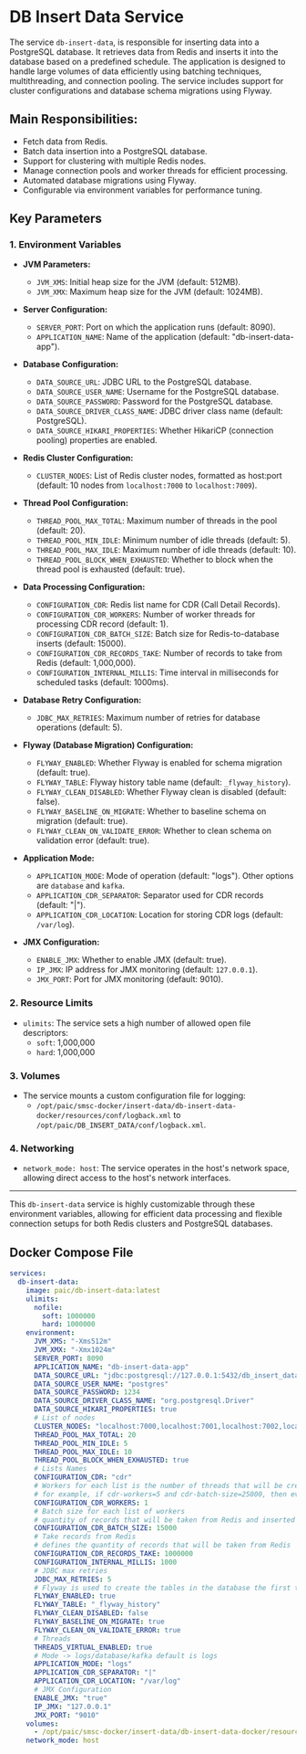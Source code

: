 # DB Insert Data Service

The service `db-insert-data`, is responsible for inserting data into a PostgreSQL database. It retrieves data from Redis and inserts it into the database based on a predefined schedule. The application is designed to handle large volumes of data efficiently using batching techniques, multithreading, and connection pooling. The service includes support for cluster configurations and database schema migrations using Flyway.

## Main Responsibilities:
- Fetch data from Redis.
- Batch data insertion into a PostgreSQL database.
- Support for clustering with multiple Redis nodes.
- Manage connection pools and worker threads for efficient processing.
- Automated database migrations using Flyway.
- Configurable via environment variables for performance tuning.

## Key Parameters

### 1. **Environment Variables**

- **JVM Parameters:**
  - `JVM_XMS`: Initial heap size for the JVM (default: 512MB).
  - `JVM_XMX`: Maximum heap size for the JVM (default: 1024MB).

- **Server Configuration:**
  - `SERVER_PORT`: Port on which the application runs (default: 8090).
  - `APPLICATION_NAME`: Name of the application (default: "db-insert-data-app").

- **Database Configuration:**
  - `DATA_SOURCE_URL`: JDBC URL to the PostgreSQL database.
  - `DATA_SOURCE_USER_NAME`: Username for the PostgreSQL database.
  - `DATA_SOURCE_PASSWORD`: Password for the PostgreSQL database.
  - `DATA_SOURCE_DRIVER_CLASS_NAME`: JDBC driver class name (default: PostgreSQL).
  - `DATA_SOURCE_HIKARI_PROPERTIES`: Whether HikariCP (connection pooling) properties are enabled.

- **Redis Cluster Configuration:**
  - `CLUSTER_NODES`: List of Redis cluster nodes, formatted as host:port (default: 10 nodes from `localhost:7000` to `localhost:7009`).

- **Thread Pool Configuration:**
  - `THREAD_POOL_MAX_TOTAL`: Maximum number of threads in the pool (default: 20).
  - `THREAD_POOL_MIN_IDLE`: Minimum number of idle threads (default: 5).
  - `THREAD_POOL_MAX_IDLE`: Maximum number of idle threads (default: 10).
  - `THREAD_POOL_BLOCK_WHEN_EXHAUSTED`: Whether to block when the thread pool is exhausted (default: true).

- **Data Processing Configuration:**
  - `CONFIGURATION_CDR`: Redis list name for CDR (Call Detail Records).
  - `CONFIGURATION_CDR_WORKERS`: Number of worker threads for processing CDR record (default: 1).
  - `CONFIGURATION_CDR_BATCH_SIZE`: Batch size for Redis-to-database inserts (default: 15000).
  - `CONFIGURATION_CDR_RECORDS_TAKE`: Number of records to take from Redis (default: 1,000,000).
  - `CONFIGURATION_INTERNAL_MILLIS`: Time interval in milliseconds for scheduled tasks (default: 1000ms).

- **Database Retry Configuration:**
  - `JDBC_MAX_RETRIES`: Maximum number of retries for database operations (default: 5).

- **Flyway (Database Migration) Configuration:**
  - `FLYWAY_ENABLED`: Whether Flyway is enabled for schema migration (default: true).
  - `FLYWAY_TABLE`: Flyway history table name (default: `_flyway_history`).
  - `FLYWAY_CLEAN_DISABLED`: Whether Flyway clean is disabled (default: false).
  - `FLYWAY_BASELINE_ON_MIGRATE`: Whether to baseline schema on migration (default: true).
  - `FLYWAY_CLEAN_ON_VALIDATE_ERROR`: Whether to clean schema on validation error (default: true).

- **Application Mode:**
  - `APPLICATION_MODE`: Mode of operation (default: "logs"). Other options are `database` and `kafka`.
  - `APPLICATION_CDR_SEPARATOR`: Separator used for CDR records (default: "|").
  - `APPLICATION_CDR_LOCATION`: Location for storing CDR logs (default: `/var/log`).

- **JMX Configuration:**
  - `ENABLE_JMX`: Whether to enable JMX (default: true).
  - `IP_JMX`: IP address for JMX monitoring (default: `127.0.0.1`).
  - `JMX_PORT`: Port for JMX monitoring (default: 9010).

### 2. **Resource Limits**
- `ulimits`: The service sets a high number of allowed open file descriptors:
  - `soft`: 1,000,000
  - `hard`: 1,000,000

### 3. **Volumes**
- The service mounts a custom configuration file for logging:
  - `/opt/paic/smsc-docker/insert-data/db-insert-data-docker/resources/conf/logback.xml` to `/opt/paic/DB_INSERT_DATA/conf/logback.xml`.

### 4. **Networking**
- `network_mode: host`: The service operates in the host's network space, allowing direct access to the host's network interfaces.

---

This `db-insert-data` service is highly customizable through these environment variables, allowing for efficient data processing and flexible connection setups for both Redis clusters and PostgreSQL databases.

## Docker Compose File

```yaml
services:
  db-insert-data:
    image: paic/db-insert-data:latest
    ulimits:
      nofile:
        soft: 1000000
        hard: 1000000
    environment:
      JVM_XMS: "-Xms512m"
      JVM_XMX: "-Xmx1024m"
      SERVER_PORT: 8090
      APPLICATION_NAME: "db-insert-data-app"
      DATA_SOURCE_URL: "jdbc:postgresql://127.0.0.1:5432/db_insert_data"
      DATA_SOURCE_USER_NAME: "postgres"
      DATA_SOURCE_PASSWORD: 1234
      DATA_SOURCE_DRIVER_CLASS_NAME: "org.postgresql.Driver"
      DATA_SOURCE_HIKARI_PROPERTIES: true
      # List of nodes
      CLUSTER_NODES: "localhost:7000,localhost:7001,localhost:7002,localhost:7003,localhost:7004,localhost:7005,localhost:7006,localhost:7007,localhost:7008,localhost:7009"
      THREAD_POOL_MAX_TOTAL: 20
      THREAD_POOL_MIN_IDLE: 5
      THREAD_POOL_MAX_IDLE: 10
      THREAD_POOL_BLOCK_WHEN_EXHAUSTED: true
      # Lists Names
      CONFIGURATION_CDR: "cdr"
      # Workers for each list is the number of threads that will be created to take records from Redis
      # for example, if cdr-workers=5 and cdr-batch-size=25000, then every worker will take 25000 records, total 125000 records
      CONFIGURATION_CDR_WORKERS: 1
      # Batch size for each list of workers
      # quantity of records that will be taken from Redis and inserted into the database every schedule
      CONFIGURATION_CDR_BATCH_SIZE: 15000
      # Take records from Redis
      # defines the quantity of records that will be taken from Redis
      CONFIGURATION_CDR_RECORDS_TAKE: 1000000
      CONFIGURATION_INTERNAL_MILLIS: 1000
      # JDBC max retries
      JDBC_MAX_RETRIES: 5
      # Flyway is used to create the tables in the database the first time the application is executed
      FLYWAY_ENABLED: true
      FLYWAY_TABLE: "_flyway_history"
      FLYWAY_CLEAN_DISABLED: false
      FLYWAY_BASELINE_ON_MIGRATE: true
      FLYWAY_CLEAN_ON_VALIDATE_ERROR: true
      # Threads
      THREADS_VIRTUAL_ENABLED: true
      # Mode -> logs/database/kafka default is logs
      APPLICATION_MODE: "logs"
      APPLICATION_CDR_SEPARATOR: "|"
      APPLICATION_CDR_LOCATION: "/var/log"
      # JMX Configuration
      ENABLE_JMX: "true"
      IP_JMX: "127.0.0.1"
      JMX_PORT: "9010"
    volumes:
      - /opt/paic/smsc-docker/insert-data/db-insert-data-docker/resources/conf/logback.xml:/opt/paic/DB_INSERT_DATA/conf/logback.xml
    network_mode: host
